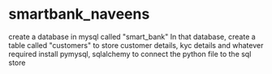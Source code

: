 # smartbank_naveens

create a database in mysql called "smart_bank"
In that database, create a table called "customers" to store customer details, kyc details and whatever required
install pymysql, sqlalchemy to connect the python file to the sql 
store 

